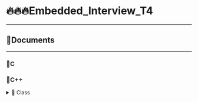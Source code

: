 # 🔥🔥🔥Embedded_Interview_T4
-------------------------------------------------------------
## 🧾Documents
-------------------------------------------------------------
###  💊C 
### 💊C++      
<details>

<summary>🔸 Class</summary>
   
### Khái niệm
   > Class hay lớp là một mô tả trừu tượng **(abstract)** của nhóm các đối tượng **(object)** có cùng bản chất, ngược lại mỗi một đối tượng là một thể hiện cụ thể **(instance)** cho những mô tả trừu tượng đó. Một class trong C++ sẽ có các đặc điểm sau:
   
>   
▪ Một class bao gồm các thành phần dữ liệu (thuộc tính hay property) và các phương thức (hàm thành phần hay method).
▪ Class thực chất là một kiểu dữ liệu do người lập trình định nghĩa.
▪ Trong C++, từ khóa class sẽ chỉ điểm bắt đầu của một class sẽ được cài đặt.
   
### Khai báo class và sử dụng class
   
```ruby
class Person {
public:
string firstName; // property
string lastName; // property
int age; // property
void fullname() { // method
cout << firstName << ' ' << lastName;
}
}
```
   
 ### Access modifiers & properties declaration
   
   > ***Access modifier*** là phạm vi truy cập của các thuộc tính và phương thức sẽ được khai báo bên dưới nó. Có 3 phạm vi truy cập trong C++ là ** public**, **private** và **protected**
   
▪ Các thuộc tính và phương thức khai báo public thì có thể được truy cập trực tiếp thông qua instance của class đó. Các thuộc tính nên khai báo là public nếu bạn không có ràng buộc điều kiện trước khi gán (người dùng có thể  thoải mái gán giá trị) hoặc bạn không cần xử lý trước khi trả về giá trị thuộc tính.
▪ Các thuộc tính private thường được sử dụng khi bạn không mong muốn người khác có thể tùy ý gán giá trị hoặc là bạn muốn xử lý trước khi trả về giá trị.
▪ Đối với protected, các phương thức và thuộc tính chỉ có thể truy cập qua các class kế thừa nó hoặc chính nó.
   
</details>
